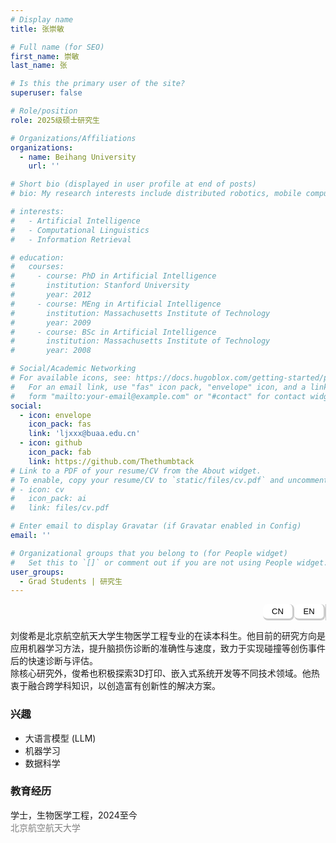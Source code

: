 ```yaml
---
# Display name
title: 张崇敏

# Full name (for SEO)
first_name: 崇敏
last_name: 张

# Is this the primary user of the site?
superuser: false

# Role/position
role: 2025级硕士研究生

# Organizations/Affiliations
organizations:
  - name: Beihang University
    url: ''

# Short bio (displayed in user profile at end of posts)
# bio: My research interests include distributed robotics, mobile computing and programmable matter.

# interests:
#   - Artificial Intelligence
#   - Computational Linguistics
#   - Information Retrieval

# education:
#   courses:
#     - course: PhD in Artificial Intelligence
#       institution: Stanford University
#       year: 2012
#     - course: MEng in Artificial Intelligence
#       institution: Massachusetts Institute of Technology
#       year: 2009
#     - course: BSc in Artificial Intelligence
#       institution: Massachusetts Institute of Technology
#       year: 2008

# Social/Academic Networking
# For available icons, see: https://docs.hugoblox.com/getting-started/page-builder/#icons
#   For an email link, use "fas" icon pack, "envelope" icon, and a link in the
#   form "mailto:your-email@example.com" or "#contact" for contact widget.
social:
  - icon: envelope
    icon_pack: fas
    link: 'ljxxx@buaa.edu.cn'
  - icon: github
    icon_pack: fab
    link: https://github.com/Thethumbtack
# Link to a PDF of your resume/CV from the About widget.
# To enable, copy your resume/CV to `static/files/cv.pdf` and uncomment the lines below.
# - icon: cv
#   icon_pack: ai
#   link: files/cv.pdf

# Enter email to display Gravatar (if Gravatar enabled in Config)
email: ''

# Organizational groups that you belong to (for People widget)
#   Set this to `[]` or comment out if you are not using People widget.
user_groups:
  - Grad Students | 研究生
---
```


<style>
.tabs {
  display: flex;
  flex-direction: row;       /* 横向排列 */
  justify-content: flex-end; /* 按钮靠右 */
  border-right: 1px solid #ccc; /* 浅灰色右边框 */
  width: 100%;
}

.tablink {
  border: 3px solid #ccc; /* 浅灰色边框 */
  border-left: none;
  border-top: none;
  padding:  4px 1px;
  cursor: pointer;
  width: 50px;
  font-size: 13px;
  text-align: center;
  background-color: white;
  font-family: "Arial Rounded MT Bold", sans-serif;
  border-radius: 8px;
}
</style>

<div class="tabs">
  <button class="tablink" onclick="openTab('cn')">CN</button>
  <button class="tablink" onclick="openTab('en')">EN</button>
</div>


<!-- 中文版本 -->
<div id="cn" class="tabcontent" style="display:block;">

  <p>
    刘俊希是北京航空航天大学生物医学工程专业的在读本科生。他目前的研究方向是应用机器学习方法，提升脑损伤诊断的准确性与速度，致力于实现碰撞等创伤事件后的快速诊断与评估。<br>
    除核心研究外，俊希也积极探索3D打印、嵌入式系统开发等不同技术领域。他热衷于融合跨学科知识，以创造富有创新性的解决方案。
  </p>

  <h3>兴趣</h3>
  <ul>
    <li>大语言模型 (LLM)</li>
    <li>机器学习</li>
    <li>数据科学</li>
  </ul>

  <h3>教育经历</h3>

<div>
  <p><i class="fas fa-graduation-cap"></i> 学士，生物医学工程，2024至今<br>
  <span style="color:gray;">北京航空航天大学</span></p>
</div>


</div>


<!-- 英文版本 -->
<div id="en" class="tabcontent" style="display:none;">
  <p>
    Junxi Liu is an undergraduate student majoring in Biomedical Engineering at Beihang University. His current research focuses on applying machine learning techniques to enhance the accuracy and speed of brain injury diagnosis, with a particular emphasis on enabling rapid assessment after traumatic impacts such as collisions.<br>
    Beyond his primary research, Junxi is also actively exploring various interdisciplinary fields, including 3D printing and embedded systems development. He is passionate about leveraging diverse technologies to create innovative solutions.
  </p>

  <h3>Interests</h3>
  <ul>
    <li>Computational Science</li>
    <li>Sports</li>
  </ul>

  <h3>Education</h3>

<div>
  <p><i class="fas fa-graduation-cap"></i> BSc in Biomedical Engineering, 2023-Present<br>
  <span style="color:gray;">Beihang University</span></p>
</div>

</div>

<script>
function openTab(tabName) {
  var i, x;
  x = document.getElementsByClassName("tabcontent");
  for (i = 0; i < x.length; i++) {
    x[i].style.display = "none";
  }
  document.getElementById(tabName).style.display = "block";
}
</script>



